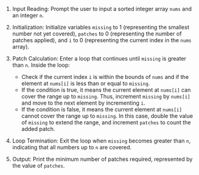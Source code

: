 

1. Input Reading: Prompt the user to input a sorted integer array `nums` and an integer `n`.

2. Initialization: Initialize variables `missing` to 1 (representing the smallest number not yet covered), `patches` to 0 (representing the number of patches applied), and `i` to 0 (representing the current index in the `nums` array).

3. Patch Calculation: Enter a loop that continues until `missing` is greater than `n`. Inside the loop:
    - Check if the current index `i` is within the bounds of `nums` and if the element at `nums[i]` is less than or equal to `missing`.
    - If the condition is true, it means the current element at `nums[i]` can cover the range up to `missing`. Thus, increment `missing` by `nums[i]` and move to the next element by incrementing `i`.
    - If the condition is false, it means the current element at `nums[i]` cannot cover the range up to `missing`. In this case, double the value of `missing` to extend the range, and increment `patches` to count the added patch.

4. Loop Termination: Exit the loop when `missing` becomes greater than `n`, indicating that all numbers up to `n` are covered.

5. Output: Print the minimum number of patches required, represented by the value of `patches`.

